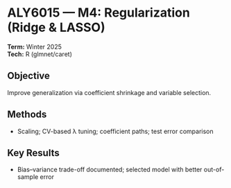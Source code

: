 # ALY6015 — M4: Regularization (Ridge & LASSO)
**Term:** Winter 2025  
**Tech:** R (glmnet/caret)

## Objective
Improve generalization via coefficient shrinkage and variable selection.

## Methods
- Scaling; CV-based λ tuning; coefficient paths; test error comparison

## Key Results
- Bias–variance trade-off documented; selected model with better out-of-sample error
